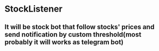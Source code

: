 # StockListener

## It will be stock bot that follow stocks' prices and send notification by custom threshold(most probably it will works as telegram bot) 



